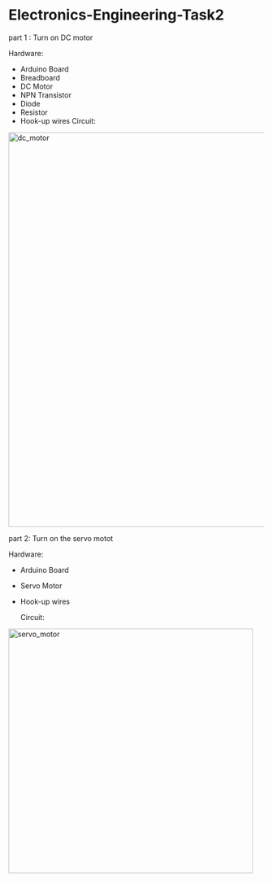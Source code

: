 # Electronics-Engineering-Task2
part 1 :
Turn on DC motor 

Hardware:
- Arduino Board
- Breadboard
- DC Motor
- NPN Transistor
- Diode
- Resistor
- Hook-up wires
  Circuit:

<img width="776" alt="dc_motor" src="https://github.com/LuluwaM/Electronics-Engineering-Task2/assets/113927014/6f84f57c-743e-44a5-8785-c6a790849f52">


  part 2:
  Turn on the servo motot

  Hardware:
- Arduino Board
- Servo Motor
- Hook-up wires
  
  Circuit:

<img width="481" alt="servo_motor" src="https://github.com/LuluwaM/Electronics-Engineering-Task2/assets/113927014/db9d60fe-3224-4c63-a45c-e497a3820f76">

